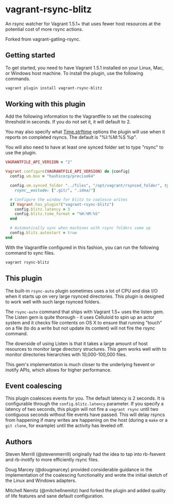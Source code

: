 # vagrant-rsync-blitz

An rsync watcher for Vagrant 1.5.1+ that uses fewer host resources at the
potential cost of more rsync actions.

Forked from vagrant-gatling-rsync.

## Getting started

To get started, you need to have Vagrant 1.5.1 installed on your Linux, Mac, or
Windows host machine. To install the plugin, use the following commands.

```bash
vagrant plugin install vagrant-rsync-blitz
```

## Working with this plugin

Add the following information to the Vagrantfile to set the coalescing
threshold in seconds. If you do not set it, it will default to 2.

You may also specify what
[Time.strftime](http://www.ruby-doc.org/core-2.0.0/Time.html#method-i-strftime)
options the plugin will use when it reports on completed rsyncs. The default is
"%I:%M:%S %p".

You will also need to have at least one synced folder set to type "rsync"
to use the plugin.

```ruby
VAGRANTFILE_API_VERSION = "2"

Vagrant.configure(VAGRANTFILE_API_VERSION) do |config|
  config.vm.box = "hashicorp/precise64"

  config.vm.synced_folder "../files", "/opt/vagrant/rsynced_folder", type: "rsync",
    rsync__exclude: [".git/", ".idea/"]

  # Configure the window for blitz to coalesce writes
  if Vagrant.has_plugin?("vagrant-rsync-blitz")
    config.blitz.latency = 3
    config.blitz.time_format = "%H:%M:%S"
  end

  # Automatically sync when machines with rsync folders come up
  config.blitz.autostart = true
end
```

With the Vagrantfile configured in this fashion, you can run the following
command to sync files.

```bash
vagrant rsync-blitz
```

## This plugin

The built-in `rsync-auto` plugin sometimes uses a lot of CPU and disk I/O when
it starts up on very large rsynced directories. This plugin is designed to
work well with such large rsynced folders.

The `rsync-auto` command that ships with Vagrant 1.5+ uses the listen gem. The
Listen gem is quite thorough - it uses Celluloid to spin up an actor system
and it checks file contents on OS X to ensure that running "touch" on a file
(to do a write but not update its content) will not fire the rsync command.

The downside of using Listen is that it takes a large amount of host resources
to monitor large directory structures. This gem works well with to monitor
directories hierarchies with 10,000-100,000 files.

This gem's implementation is much closer to the underlying fsevent or inotify
APIs, which allows for higher performance.

## Event coalescing

This plugin coalesces events for you. The default latency is 2 seconds.
It is configurable through the `config.blitz.latency` parameter.
If you specify a latency of two seconds, this plugin will not fire a
`vagrant rsync` until two contiguous seconds without file events have passed.
This will delay rsyncs from happening if many writes are happening on the host
(during a `make` or a `git clone`, for example) until the activity has leveled off.

## Authors

Steven Merrill (@stevenmerrill) originally had the idea to tap into rb-fsevent
and rb-inotify to more efficiently rsync files.

Doug Marcey (@dougmarcey) provided considerable guidance in the implementation
of the coalescing functionality and wrote the initial sketch of the Linux and
Windows adapters.

Mitchell Nemitz (@mitchellnemitz) hard forked the plugin and added quality of
life features and sane default configuration.
